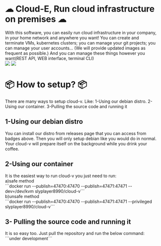 # ☁ Cloud-E, Run cloud infrastructure on premises ☁
With this software, you can easily run cloud infrastructure in your company, in your home network and anywhere you want!
You can create and terminate VMs, kubernetes clusters; you can manage your git projects; you can manage your user accounts...
(We will provide updated images as frequent as possible.)
And you can manage these things however you want(REST API, WEB interface, terminal CLI)
<br/><img src="https://img.shields.io/badge/Docker-Repository-03fcdf?link=https://hub.docker.com/r/slyplayer8990/cloud-v"></img> <img src="https://github.com/slyplayer8990/cloud-v/actions/workflows/docker-image.yml/badge.svg"></img>
# 📦 How to setup? 📦
There are many ways to setup cloud-v. Like:
1-Using our debian distro.
2-Using our container.
3-Pulling the source code and running it
## 1-Using our debian distro
You can install our distro from releases page that you can access from badges above. Then you will only setup debian like you would do in normal. Your cloud-v will prepare itself on the background while you drink your coffee.
## 2-Using our container
It is the easiest way to run cloud-v you just need to run: <br/>
a)safe method <br/>
´´´docker run --publish=47470:47470 --publish=47471:47471 --dev=/dev/kvm slyplayer8990/cloud-v´´´ <br/>
b)unsafe method <br/>
´´´docker run --publish=47470:47470 --publish=47471:47471 --privileged slyplayer8990/cloud-v´´´ <br/>
## 3- Pulling the source code and running it
It is so easy too. Just pull the repository and run the below command: <br/>
´´´under development´´´
